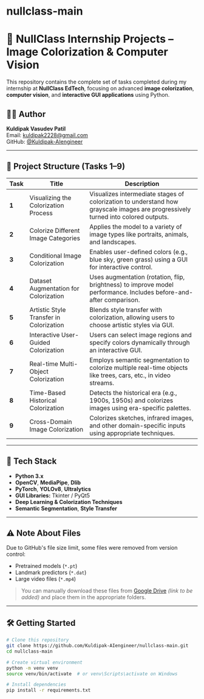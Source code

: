 # nullclass-main

# 🎨 NullClass Internship Projects – Image Colorization & Computer Vision

This repository contains the complete set of tasks completed during my internship at **NullClass EdTech**, focusing on advanced **image colorization**, **computer vision**, and **interactive GUI applications** using Python.

## 👨‍💻 Author
**Kuldipak Vasudev Patil**  
Email: [kuldipak2228@gmail.com](mailto:kuldipak2228@gmail.com)  
GitHub: [@Kuldipak-AIengineer](https://github.com/Kuldipak-AIengineer)

---

## 📁 Project Structure (Tasks 1–9)

| Task | Title | Description |
|------|-------|-------------|
| **1** | Visualizing the Colorization Process | Visualizes intermediate stages of colorization to understand how grayscale images are progressively turned into colored outputs. |
| **2** | Colorize Different Image Categories | Applies the model to a variety of image types like portraits, animals, and landscapes. |
| **3** | Conditional Image Colorization | Enables user-defined colors (e.g., blue sky, green grass) using a GUI for interactive control. |
| **4** | Dataset Augmentation for Colorization | Uses augmentation (rotation, flip, brightness) to improve model performance. Includes before-and-after comparison. |
| **5** | Artistic Style Transfer in Colorization | Blends style transfer with colorization, allowing users to choose artistic styles via GUI. |
| **6** | Interactive User-Guided Colorization | Users can select image regions and specify colors dynamically through an interactive GUI. |
| **7** | Real-time Multi-Object Colorization | Employs semantic segmentation to colorize multiple real-time objects like trees, cars, etc., in video streams. |
| **8** | Time-Based Historical Colorization | Detects the historical era (e.g., 1900s, 1950s) and colorizes images using era-specific palettes. |
| **9** | Cross-Domain Image Colorization | Colorizes sketches, infrared images, and other domain-specific inputs using appropriate techniques. |

---

## 🧰 Tech Stack

- **Python 3.x**
- **OpenCV**, **MediaPipe**, **Dlib**
- **PyTorch**, **YOLOv8**, **Ultralytics**
- **GUI Libraries:** Tkinter / PyQt5
- **Deep Learning & Colorization Techniques**
- **Semantic Segmentation**, **Style Transfer**

---

## ⚠️ Note About Files

Due to GitHub's file size limit, some files were removed from version control:
- Pretrained models (`*.pt`)
- Landmark predictors (`*.dat`)
- Large video files (`*.mp4`)

> You can manually download these files from [Google Drive](#) *(link to be added)* and place them in the appropriate folders.

---

## 🛠️ Getting Started

```bash
# Clone this repository
git clone https://github.com/Kuldipak-AIengineer/nullclass-main.git
cd nullclass-main

# Create virtual environment
python -m venv venv
source venv/bin/activate  # or venv\Scripts\activate on Windows

# Install dependencies
pip install -r requirements.txt

